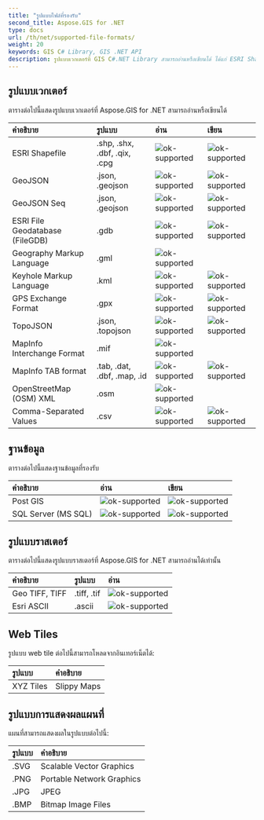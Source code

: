 ```yaml
---
title: "รูปแบบไฟล์ที่รองรับ"
second_title: Aspose.GIS for .NET
type: docs
url: /th/net/supported-file-formats/
weight: 20
keywords: GIS C# Library, GIS .NET API
description: รูปแบบเวกเตอร์ที่ GIS C#.NET Library สามารถอ่านหรือเขียนได้ ได้แก่ ESRI Shapefile, GeoJSON, TopoJSON, Keyhole Markup Language, GPS Exchange Format, OpenStreetMap (OSM) XML และรองรับรูปแบบไฟล์เช่น .shp, .shx, .dbf, .geojson, .gdb, .gml, .kml, .mif, .osm. 
---
```


## **รูปแบบเวกเตอร์**
ตารางต่อไปนี้แสดงรูปแบบเวกเตอร์ที่ Aspose.GIS for .NET สามารถอ่านหรือเขียนได้

|**คำอธิบาย**|**รูปแบบ**|**อ่าน**|**เขียน**|
| :- | :- | :- | :- |
|ESRI Shapefile|.shp, .shx, .dbf, .qix, .cpg|![ok-supported](ok.png)|![ok-supported](ok.png)|
|GeoJSON|.json, .geojson|![ok-supported](ok.png)|![ok-supported](ok.png)|
|GeoJSON Seq|.json, .geojson|![ok-supported](ok.png)|![ok-supported](ok.png)|
|ESRI File Geodatabase (FileGDB)|.gdb|![ok-supported](ok.png)|![ok-supported](ok.png)|
|Geography Markup Language|.gml|![ok-supported](ok.png)| |
|Keyhole Markup Language|.kml|![ok-supported](ok.png)|![ok-supported](ok.png)|
|GPS Exchange Format|.gpx|![ok-supported](ok.png)|![ok-supported](ok.png)|
|TopoJSON|.json, .topojson|![ok-supported](ok.png)|![ok-supported](ok.png)|
|MapInfo Interchange Format|.mif|![ok-supported](ok.png)| |
|MapInfo TAB format|.tab, .dat, .dbf, .map, .id|![ok-supported](ok.png)|![ok-supported](ok.png)|
|OpenStreetMap (OSM) XML|.osm|![ok-supported](ok.png)| |
|Comma-Separated Values|.csv|![ok-supported](ok.png)|![ok-supported](ok.png)|

## **ฐานข้อมูล**
ตารางต่อไปนี้แสดงฐานข้อมูลที่รองรับ

|**คำอธิบาย**|**อ่าน**|**เขียน**|
| :- | :- | :- |
|Post GIS|![ok-supported](ok.png)|![ok-supported](ok.png)|
|SQL Server (MS SQL)|![ok-supported](ok.png)|![ok-supported](ok.png)|

## **รูปแบบราสเตอร์**
ตารางต่อไปนี้แสดงรูปแบบราสเตอร์ที่ Aspose.GIS for .NET สามารถอ่านได้เท่านั้น

|**คำอธิบาย**|**รูปแบบ**|**อ่าน**|
| :- | :- | :- |
|Geo TIFF, TIFF|.tiff, .tif|![ok-supported](ok.png)|
|Esri ASCII|.ascii|![ok-supported](ok.png)|

## **Web Tiles**
รูปแบบ web tile ต่อไปนี้สามารถโหลดจากอินเทอร์เน็ตได้:

|**รูปแบบ**|**คำอธิบาย**|
| :- | :- |
|XYZ Tiles|Slippy Maps|

## **รูปแบบการแสดงผลแผนที่**
แผนที่สามารถแสดงผลในรูปแบบต่อไปนี้:

|**รูปแบบ**|**คำอธิบาย**|
| :- | :- |
|.SVG|Scalable Vector Graphics|
|.PNG|Portable Network Graphics|
|.JPG|JPEG|
|.BMP|Bitmap Image Files|
